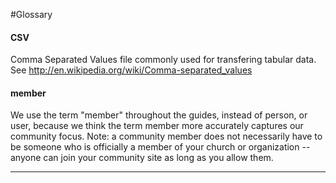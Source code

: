 #Glossary

#### CSV

Comma Separated Values file commonly used for transfering tabular data. See http://en.wikipedia.org/wiki/Comma-separated_values

#### member

We use the term "member" throughout the guides, instead of person, or user, because we think the term member more accurately captures our community focus. Note: a community member does not necessarily have to be someone who is officially a member of your church or organization -- anyone can join your community site as long as you allow them.

---
